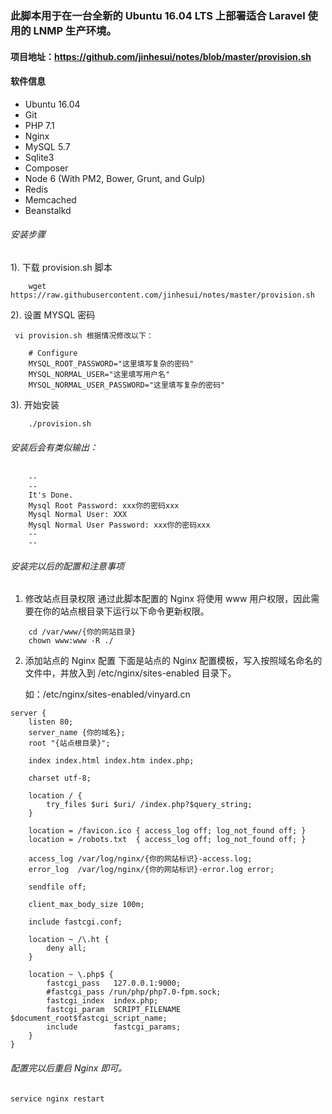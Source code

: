 ### 此脚本用于在一台全新的 Ubuntu 16.04 LTS 上部署适合 Laravel 使用的 LNMP 生产环境。
####   项目地址：https://github.com/jinhesui/notes/blob/master/provision.sh
####    软件信息
*  Ubuntu 16.04
*  Git
*  PHP 7.1
*  Nginx
*  MySQL 5.7
*  Sqlite3
*  Composer
*  Node 6 (With PM2, Bower, Grunt, and Gulp)
*  Redis
*  Memcached
*  Beanstalkd

######    安装步骤
1). 下载 provision.sh 脚本
```
    wget https://raw.githubusercontent.com/jinhesui/notes/master/provision.sh
```
2). 设置 MYSQL 密码

     vi provision.sh 根据情况修改以下：
     
```
    # Configure
    MYSQL_ROOT_PASSWORD="这里填写复杂的密码"
    MYSQL_NORMAL_USER="这里填写用户名"
    MYSQL_NORMAL_USER_PASSWORD="这里填写复杂的密码"
```
3). 开始安装
```
    ./provision.sh
```
######     安装后会有类似输出：
```
    --
    --
    It's Done.
    Mysql Root Password: xxx你的密码xxx
    Mysql Normal User: XXX 
    Mysql Normal User Password: xxx你的密码xxx
    --
    --
```
######     安装完以后的配置和注意事项
1. 修改站点目录权限
    通过此脚本配置的 Nginx 将使用 www 用户权限，因此需要在你的站点根目录下运行以下命令更新权限。
```
    cd /var/www/{你的网站目录}
    chown www:www -R ./
```
2. 添加站点的 Nginx 配置
     下面是站点的 Nginx 配置模板，写入按照域名命名的文件中，并放入到 /etc/nginx/sites-enabled 目录下。

     如：/etc/nginx/sites-enabled/vinyard.cn
```
server {
    listen 80;
    server_name {你的域名};
    root "{站点根目录}";

    index index.html index.htm index.php;

    charset utf-8;

    location / {
        try_files $uri $uri/ /index.php?$query_string;
    }

    location = /favicon.ico { access_log off; log_not_found off; }
    location = /robots.txt  { access_log off; log_not_found off; }

    access_log /var/log/nginx/{你的网站标识}-access.log;
    error_log  /var/log/nginx/{你的网站标识}-error.log error;

    sendfile off;

    client_max_body_size 100m;

    include fastcgi.conf;

    location ~ /\.ht {
        deny all;
    }

    location ~ \.php$ {
        fastcgi_pass   127.0.0.1:9000;
        #fastcgi_pass /run/php/php7.0-fpm.sock;
        fastcgi_index  index.php;
        fastcgi_param  SCRIPT_FILENAME  $document_root$fastcgi_script_name;
        include        fastcgi_params;
    }
}
```

######     配置完以后重启 Nginx 即可。

```
service nginx restart
```